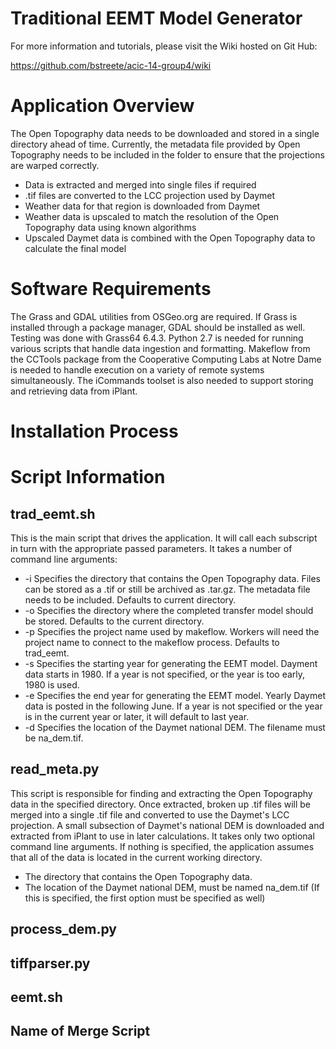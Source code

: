 Traditional EEMT Model Generator
==============

For more information and tutorials, please visit the Wiki hosted on Git Hub:

https://github.com/bstreete/acic-14-group4/wiki


# Application Overview

The Open Topography data needs to be downloaded and stored in a single directory ahead of time. Currently, the metadata file provided by Open Topography needs to be included in the folder to ensure that the projections are warped correctly. 

* Data is extracted and merged into single files if required
* .tif files are converted to the LCC projection used by Daymet
* Weather data for that region is downloaded from Daymet 
* Weather data is upscaled to match the resolution of the Open Topography data using known algorithms
* Upscaled Daymet data is combined with the Open Topography data to calculate the final model


# Software Requirements

The Grass and GDAL utilities from OSGeo.org are required. If Grass is installed through a package manager, GDAL should be installed as well. Testing was done with Grass64 6.4.3. Python 2.7 is needed for running various scripts that handle data ingestion and formatting. Makeflow from the CCTools package from the Cooperative Computing Labs at Notre Dame is needed to handle execution on a variety of remote systems simultaneously. The iCommands toolset is also needed to support storing and retrieving data from iPlant. 

# Installation Process

# Script Information

trad_eemt.sh
----

This is the main script that drives the application. It will call each subscript in turn with the appropriate passed parameters. It takes a number of command line arguments:

* -i 	Specifies the directory that contains the Open Topography data. Files can be stored as a .tif or still be archived as .tar.gz. The metadata file needs to be included. Defaults to current directory.
* -o 	Specifies the directory where the completed transfer model should be stored. Defaults to the current directory.
* -p 	Specifies the project name used by makeflow. Workers will need the project name to connect to the makeflow process. Defaults to trad_eemt.
* -s 	Specifies the starting year for generating the EEMT model. Dayment data starts in 1980. If a year is not specified, or the year is too early, 1980 is used.
* -e 	Specifies the end year for generating the EEMT model. Yearly Daymet data is posted in the following June. If a year is not specified or the year is in the current year or later, it will default to last year.
* -d 	Specifies the location of the Daymet national DEM. The filename must be na_dem.tif. 

read_meta.py
----

This script is responsible for finding and extracting the Open Topography data in the specified directory. Once extracted, broken up .tif files will be merged into a single .tif file and converted to use the Daymet's LCC projection. A small subsection of Daymet's national DEM is downloaded and extracted from iPlant to use in later calculations. It takes only two optional command line arguments. If nothing is specified, the application assumes that all of the data is located in the current working directory. 

* The directory that contains the Open Topography data. 
* The location of the Daymet national DEM, must be named na_dem.tif (If this is specified, the first option must be specified as well) 

process_dem.py
--- 

tiffparser.py
----

eemt.sh
---

Name of Merge Script 
---
